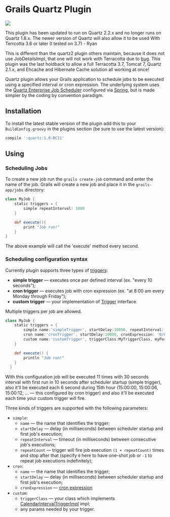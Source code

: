 # Grails Quartz Plugin 
![](http://stillmaintained.com/nebolsin/grails-quartz.png)

This plugin has been updated to run on Quartz 2.2.x and no longer runs on Quartz 1.8.x. The newer
version of Quartz will also allow it to be used With Terrcotta 3.6 or later (I tested on 3.7) - Ryan

This is different than the quartz2 plugin others maintain, because it does not use JobDetailsImpl, that one will
not work with Terracotta due to [bug](https://jira.terracotta.org/jira/browse/QTZ-310). This plugin was the last holdback to allow a full Terracotta 3.7, Tomcat 7, Quartz 2.1.x, and Ehcache and Hibernate Cache solution all working at once!

Quartz plugin allows your Grails application to schedule jobs to be executed using a specified interval or cron
expression. The underlying system uses the [Quartz Enterprise Job Scheduler](http://www.quartz-scheduler.org/)
configured via [Spring](http://projects.spring.io/spring-framework/), but is made simpler by the coding by convention paradigm.

## Installation

To install the latest stable version of the plugin add this to your `BuildConfig.groovy` in the plugins section (be sure to use the latest version):
```groovy
compile ':quartz:1.0-RC11'
```

## Using
### Scheduling Jobs
To create a new job run the `grails create-job` command and enter the name of the job. Grails will create a new job and place it in the `grails-app/jobs` directory:
```groovy
class MyJob {
    static triggers = {
        simple repeatInterval: 1000
    }

    def execute(){
        print "Job run!"
    }
}
```
The above example will call the 'execute' method every second.

### Scheduling configuration syntax
Currently plugin supports three types of [triggers](http://quartz-scheduler.org/documentation/quartz-2.x/tutorials/tutorial-lesson-02):
* **simple trigger** — executes once per defined interval (ex. "every 10 seconds");
* **cron trigger** — executes job with cron expression (ex. "at 8:00 am every Monday through Friday");
* **custom trigger** — your implementation of [Trigger](http://www.quartz-scheduler.org/api/2.2.0/org/quartz/Trigger.html) interface.

Multiple triggers per job are allowed.
```groovy
class MyJob {
    static triggers = {
        simple name:'simpleTrigger', startDelay:10000, repeatInterval: 30000, repeatCount: 10
        cron name:'cronTrigger', startDelay:10000, cronExpression: '0/6 * 15 * * ?'
        custom name:'customTrigger', triggerClass:MyTriggerClass, myParam:myValue, myAnotherParam:myAnotherValue
    }

    def execute() {
        println "Job run!"
    }
  }
```

With this configuration job will be executed 11 times with 30 seconds interval with first run in 10 seconds after
scheduler startup (simple trigger), also it'll be executed each 6 second during 15th hour
(15:00:00, 15:00:06, 15:00:12, ... — this configured by cron trigger) and also it'll be executed each time your custom
trigger will fire.

Three kinds of triggers are supported with the following parameters:
* `simple`:
  * `name` — the name that identifies the trigger;
  * `startDelay` — delay (in milliseconds) between scheduler startup and first job's execution;
  * `repeatInterval` — timeout (in milliseconds) between consecutive job's executions;
  * `repeatCount` — trigger will fire job execution `(1 + repeatCount)` times and stop after that (specify `0`  here to have one-shot job or `-1` to repeat job executions indefinitely);
* `cron`:
  * `name` — the name that identifies the trigger;
  * `startDelay` — delay (in milliseconds) between scheduler startup and first job's execution;
  * `cronExpression` — [cron expression](http://www.quartz-scheduler.org/api/2.2.0/org/quartz/CronExpression.html)
* `custom`:
  * `triggerClass`  — your class which implements [CalendarIntervalTriggerImpl](http://www.quartz-scheduler.org/api/2.2.0/org/quartz/impl/triggers/CalendarIntervalTriggerImpl.html) impl;
  * any params needed by your trigger.
